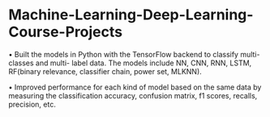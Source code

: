 # Machine-Learning-Deep-Learning-Course-Projects





•	Built the models in Python with the TensorFlow backend to classify multi-classes and multi- label data. The models include NN, CNN, RNN, LSTM, RF(binary relevance, classifier chain, power set, MLKNN).


•	Improved performance for each kind of model based on the same data by measuring the classification accuracy, confusion matrix, f1 scores, recalls, precision, etc.
